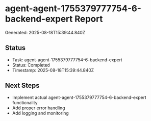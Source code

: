 # agent-agent-1755379777754-6-backend-expert Report

Generated: 2025-08-18T15:39:44.840Z

## Status
- Task: agent-agent-1755379777754-6-backend-expert
- Status: Completed
- Timestamp: 2025-08-18T15:39:44.840Z

## Next Steps
- Implement actual agent-agent-1755379777754-6-backend-expert functionality
- Add proper error handling
- Add logging and monitoring
